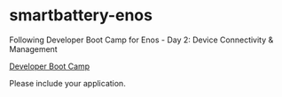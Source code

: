 # smartbattery-enos
 Following Developer Boot Camp for Enos - Day 2: Device Connectivity & Management
 
 [Developer Boot Camp](https://github.com/EnvisionIot/developer_bootcamp)

 Please include your application.